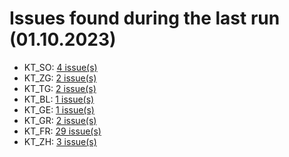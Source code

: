 # Issues found during the last run (01.10.2023)

- KT_SO: [4 issue(s)](tools/KT_SO_errors.csv)
- KT_ZG: [2 issue(s)](tools/KT_ZG_errors.csv)
- KT_TG: [2 issue(s)](tools/KT_TG_errors.csv)
- KT_BL: [1 issue(s)](tools/KT_BL_errors.csv)
- KT_GE: [1 issue(s)](tools/KT_GE_errors.csv)
- KT_GR: [2 issue(s)](tools/KT_GR_errors.csv)
- KT_FR: [29 issue(s)](tools/KT_FR_errors.csv)
- KT_ZH: [3 issue(s)](tools/KT_ZH_errors.csv)
